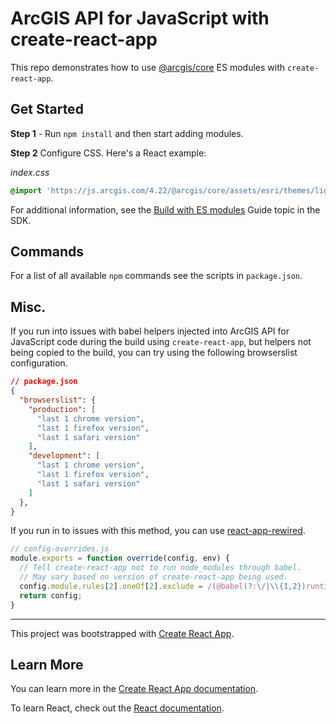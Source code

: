 # ArcGIS API for JavaScript with create-react-app

This repo demonstrates how to use [@arcgis/core](https://www.npmjs.com/package/@arcgis/core) ES modules with `create-react-app`.

## Get Started

**Step 1** - Run `npm install` and then start adding modules.

**Step 2** Configure CSS. Here's a React example:

*index.css*

```css
@import 'https://js.arcgis.com/4.22/@arcgis/core/assets/esri/themes/light/main.css';
```

For additional information, see the [Build with ES modules](https://developers.arcgis.com/javascript/latest/es-modules/) Guide topic in the SDK.

## Commands

For a list of all available `npm` commands see the scripts in `package.json`.

## Misc.

If you run into issues with babel helpers injected into ArcGIS API for JavaScript code during the build using `create-react-app`, but helpers not being copied to the build, you can try using the following browserslist configuration.

```json
// package.json
{
  "browserslist": {
    "production": [
      "last 1 chrome version",
      "last 1 firefox version",
      "last 1 safari version"
    ],
    "development": [
      "last 1 chrome version",
      "last 1 firefox version",
      "last 1 safari version"
    ]
  },
}
```

If you run in to issues with this method, you can use [react-app-rewired](https://www.npmjs.com/package/react-app-rewired).

```js
// config-overrides.js
module.exports = function override(config, env) {
  // Tell create-react-app not to run node_modules through babel.
  // May vary based on version of create-react-app being used.
  config.module.rules[2].oneOf[2].exclude = /(@babel(?:\/|\\{1,2})runtime|node_modules)/;
  return config;
}
```

---

This project was bootstrapped with [Create React App](https://github.com/facebook/create-react-app).

## Learn More

You can learn more in the [Create React App documentation](https://facebook.github.io/create-react-app/docs/getting-started).

To learn React, check out the [React documentation](https://reactjs.org/).
